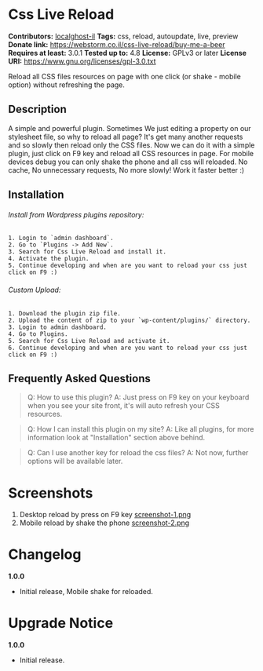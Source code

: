 # Css Live Reload

**Contributors:** [localghost-il](https://profiles.wordpress.org/localghost-il)
**Tags:** css, reload, autoupdate, live, preview
**Donate link:** https://webstorm.co.il/css-live-reload/buy-me-a-beer
**Requires at least:** 3.0.1
**Tested up to:** 4.8
**License:** GPLv3 or later
**License URI:** https://www.gnu.org/licenses/gpl-3.0.txt


Reload all CSS files resources on page with one click (or shake - mobile option) without refreshing the page.

## Description
A simple and powerful plugin.
Sometimes We just editing a property on our stylesheet file, so why to reload all page?
It's get many another requests and so slowly then reload only the CSS files.
Now we can do it with a simple plugin, just click on F9 key and reload all CSS resources in page.
For mobile devices debug you can only shake the phone and all css will reloaded.
No cache, No unnecessary requests, No more slowly!
Work it faster better :)

## Installation
###### Install from Wordpress plugins repository:
	1. Login to `admin dashboard`.
	2. Go to `Plugins -> Add New`.
	3. Search for Css Live Reload and install it.
	4. Activate the plugin.
	5. Continue developing and when are you want to reload your css just click on F9 :)

###### Custom Upload:
	1. Download the plugin zip file.
	2. Upload the content of zip to your `wp-content/plugins/` directory.
	3. Login to admin dashboard.
	4. Go to Plugins.
	5. Search for Css Live Reload and activate it.
	6. Continue developing and when are you want to reload your css just click on F9 :)

## Frequently Asked Questions
> Q: How to use this plugin?
> A: Just press on F9 key on your keyboard when you see your site front, it's will auto refresh your CSS resources.

> Q: How I can install this plugin on my site?
> A: Like all plugins, for more information look at "Installation" section above behind.

> Q: Can I use another key for reload the css files?
> A: Not now, further options will be available later.

# Screenshots
1. Desktop reload by press on F9 key [screenshot-1.png](https://raw.githubusercontent.com/Webstorm-IL/css-live-reload-wp-plugin/master/css-live-reload/screenshot-1.png)
2. Mobile reload by shake the phone [screenshot-2.png](https://raw.githubusercontent.com/Webstorm-IL/css-live-reload-wp-plugin/master/css-live-reload/screenshot-2.png)

# Changelog
**1.0.0**
* Initial release, Mobile shake for reloaded.

# Upgrade Notice
**1.0.0**
* Initial release.